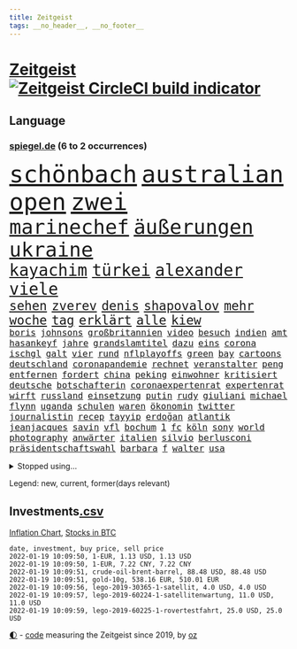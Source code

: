 ```yaml
---
title: Zeitgeist
tags: __no_header__, __no_footer__
---
```


# [Zeitgeist](https://oliz.io/zeitgeist/) [![Zeitgeist CircleCI build indicator](https://circleci.com/gh/ooz/zeitgeist.svg?style=shield)](https://circleci.com/gh/ooz/zeitgeist)

## Language

<h3><a href="https://www.spiegel.de" target="_blank">spiegel.de</a> (6 to 2 occurrences)</h3>
<p style="font-family:monospace">
<span style="font-size:32pt"><a href="news_links.html#schönbach" class="new">schönbach</a></span>
<span style="font-size:32pt"><a href="news_links.html#australian" class="current">australian</a></span>
<span style="font-size:32pt"><a href="news_links.html#open" class="current">open</a></span>
<span style="font-size:32pt"><a href="news_links.html#zwei" class="current">zwei</a></span>
<br>
<span style="font-size:27pt"><a href="news_links.html#marinechef" class="new">marinechef</a></span>
<span style="font-size:27pt"><a href="news_links.html#äußerungen" class="current">äußerungen</a></span>
<span style="font-size:27pt"><a href="news_links.html#ukraine" class="current">ukraine</a></span>
<br>
<span style="font-size:22pt"><a href="news_links.html#kayachim" class="new">kayachim</a></span>
<span style="font-size:22pt"><a href="news_links.html#türkei" class="current">türkei</a></span>
<span style="font-size:22pt"><a href="news_links.html#alexander" class="current">alexander</a></span>
<span style="font-size:22pt"><a href="news_links.html#viele" class="current">viele</a></span>
<br>
<span style="font-size:17pt"><a href="news_links.html#sehen" class="current">sehen</a></span>
<span style="font-size:17pt"><a href="news_links.html#zverev" class="current">zverev</a></span>
<span style="font-size:17pt"><a href="news_links.html#denis" class="current">denis</a></span>
<span style="font-size:17pt"><a href="news_links.html#shapovalov" class="new">shapovalov</a></span>
<span style="font-size:17pt"><a href="news_links.html#mehr" class="current">mehr</a></span>
<span style="font-size:17pt"><a href="news_links.html#woche" class="current">woche</a></span>
<span style="font-size:17pt"><a href="news_links.html#tag" class="current">tag</a></span>
<span style="font-size:17pt"><a href="news_links.html#erklärt" class="current">erklärt</a></span>
<span style="font-size:17pt"><a href="news_links.html#alle" class="current">alle</a></span>
<span style="font-size:17pt"><a href="news_links.html#kiew" class="current">kiew</a></span>
<br>
<span style="font-size:12pt"><a href="news_links.html#boris" class="current">boris</a></span>
<span style="font-size:12pt"><a href="news_links.html#johnsons" class="current">johnsons</a></span>
<span style="font-size:12pt"><a href="news_links.html#großbritannien" class="current">großbritannien</a></span>
<span style="font-size:12pt"><a href="news_links.html#video" class="current">video</a></span>
<span style="font-size:12pt"><a href="news_links.html#besuch" class="current">besuch</a></span>
<span style="font-size:12pt"><a href="news_links.html#indien" class="current">indien</a></span>
<span style="font-size:12pt"><a href="news_links.html#amt" class="current">amt</a></span>
<span style="font-size:12pt"><a href="news_links.html#hasankeyf" class="new">hasankeyf</a></span>
<span style="font-size:12pt"><a href="news_links.html#jahre" class="current">jahre</a></span>
<span style="font-size:12pt"><a href="news_links.html#grandslamtitel" class="current">grandslamtitel</a></span>
<span style="font-size:12pt"><a href="news_links.html#dazu" class="current">dazu</a></span>
<span style="font-size:12pt"><a href="news_links.html#eins" class="current">eins</a></span>
<span style="font-size:12pt"><a href="news_links.html#corona" class="current">corona</a></span>
<span style="font-size:12pt"><a href="news_links.html#ischgl" class="current">ischgl</a></span>
<span style="font-size:12pt"><a href="news_links.html#galt" class="current">galt</a></span>
<span style="font-size:12pt"><a href="news_links.html#vier" class="current">vier</a></span>
<span style="font-size:12pt"><a href="news_links.html#rund" class="current">rund</a></span>
<span style="font-size:12pt"><a href="news_links.html#nflplayoffs" class="new">nflplayoffs</a></span>
<span style="font-size:12pt"><a href="news_links.html#green" class="current">green</a></span>
<span style="font-size:12pt"><a href="news_links.html#bay" class="current">bay</a></span>
<span style="font-size:12pt"><a href="news_links.html#cartoons" class="current">cartoons</a></span>
<span style="font-size:12pt"><a href="news_links.html#deutschland" class="current">deutschland</a></span>
<span style="font-size:12pt"><a href="news_links.html#coronapandemie" class="current">coronapandemie</a></span>
<span style="font-size:12pt"><a href="news_links.html#rechnet" class="current">rechnet</a></span>
<span style="font-size:12pt"><a href="news_links.html#veranstalter" class="current">veranstalter</a></span>
<span style="font-size:12pt"><a href="news_links.html#peng" class="current">peng</a></span>
<span style="font-size:12pt"><a href="news_links.html#entfernen" class="current">entfernen</a></span>
<span style="font-size:12pt"><a href="news_links.html#fordert" class="current">fordert</a></span>
<span style="font-size:12pt"><a href="news_links.html#china" class="current">china</a></span>
<span style="font-size:12pt"><a href="news_links.html#peking" class="current">peking</a></span>
<span style="font-size:12pt"><a href="news_links.html#einwohner" class="current">einwohner</a></span>
<span style="font-size:12pt"><a href="news_links.html#kritisiert" class="current">kritisiert</a></span>
<span style="font-size:12pt"><a href="news_links.html#deutsche" class="current">deutsche</a></span>
<span style="font-size:12pt"><a href="news_links.html#botschafterin" class="new">botschafterin</a></span>
<span style="font-size:12pt"><a href="news_links.html#coronaexpertenrat" class="current">coronaexpertenrat</a></span>
<span style="font-size:12pt"><a href="news_links.html#expertenrat" class="current">expertenrat</a></span>
<span style="font-size:12pt"><a href="news_links.html#wirft" class="current">wirft</a></span>
<span style="font-size:12pt"><a href="news_links.html#russland" class="current">russland</a></span>
<span style="font-size:12pt"><a href="news_links.html#einsetzung" class="new">einsetzung</a></span>
<span style="font-size:12pt"><a href="news_links.html#putin" class="current">putin</a></span>
<span style="font-size:12pt"><a href="news_links.html#rudy" class="new">rudy</a></span>
<span style="font-size:12pt"><a href="news_links.html#giuliani" class="new">giuliani</a></span>
<span style="font-size:12pt"><a href="news_links.html#michael" class="current">michael</a></span>
<span style="font-size:12pt"><a href="news_links.html#flynn" class="new">flynn</a></span>
<span style="font-size:12pt"><a href="news_links.html#uganda" class="current">uganda</a></span>
<span style="font-size:12pt"><a href="news_links.html#schulen" class="current">schulen</a></span>
<span style="font-size:12pt"><a href="news_links.html#waren" class="current">waren</a></span>
<span style="font-size:12pt"><a href="news_links.html#ökonomin" class="current">ökonomin</a></span>
<span style="font-size:12pt"><a href="news_links.html#twitter" class="current">twitter</a></span>
<span style="font-size:12pt"><a href="news_links.html#journalistin" class="current">journalistin</a></span>
<span style="font-size:12pt"><a href="news_links.html#recep" class="current">recep</a></span>
<span style="font-size:12pt"><a href="news_links.html#tayyip" class="current">tayyip</a></span>
<span style="font-size:12pt"><a href="news_links.html#erdoğan" class="current">erdoğan</a></span>
<span style="font-size:12pt"><a href="news_links.html#atlantik" class="current">atlantik</a></span>
<span style="font-size:12pt"><a href="news_links.html#jeanjacques" class="new">jeanjacques</a></span>
<span style="font-size:12pt"><a href="news_links.html#savin" class="new">savin</a></span>
<span style="font-size:12pt"><a href="news_links.html#vfl" class="current">vfl</a></span>
<span style="font-size:12pt"><a href="news_links.html#bochum" class="current">bochum</a></span>
<span style="font-size:12pt"><a href="news_links.html#1" class="current">1</a></span>
<span style="font-size:12pt"><a href="news_links.html#fc" class="current">fc</a></span>
<span style="font-size:12pt"><a href="news_links.html#köln" class="current">köln</a></span>
<span style="font-size:12pt"><a href="news_links.html#sony" class="current">sony</a></span>
<span style="font-size:12pt"><a href="news_links.html#world" class="current">world</a></span>
<span style="font-size:12pt"><a href="news_links.html#photography" class="new">photography</a></span>
<span style="font-size:12pt"><a href="news_links.html#anwärter" class="new">anwärter</a></span>
<span style="font-size:12pt"><a href="news_links.html#italien" class="current">italien</a></span>
<span style="font-size:12pt"><a href="news_links.html#silvio" class="new">silvio</a></span>
<span style="font-size:12pt"><a href="news_links.html#berlusconi" class="new">berlusconi</a></span>
<span style="font-size:12pt"><a href="news_links.html#präsidentschaftswahl" class="current">präsidentschaftswahl</a></span>
<span style="font-size:12pt"><a href="news_links.html#barbara" class="new">barbara</a></span>
<span style="font-size:12pt"><a href="news_links.html#f" class="current">f</a></span>
<span style="font-size:12pt"><a href="news_links.html#walter" class="current">walter</a></span>
<span style="font-size:12pt"><a href="news_links.html#usa" class="current">usa</a></span>
</p>
<details>
<summary>Stopped using...</summary>
<p class="former" style="font-size:12pt">
historiker(459) lisa(459) suchte(459) masken(458) regisseurin(458) unmöglich(458) 2015(457) angespannt(457) aufnehmen(457) giffey(457) nominierung(457) reform(457) rest(457) vergewaltigung(457) and(456) ehemann(456) golf(456) ifoinstitut(456) kita(456) kriminellen(456) moderna(456) wolfsburg(456) äußern(456) besiegt(455) coronaschnelltests(455) doku(455) kassiert(455) maßnahme(455) sv(455) welle(455) wirkte(455) xi(455) abstimmen(454) abstimmung(454) argumente(454) dfb(454) ideen(454) quartal(454) rb(454) reul(454) richterin(454) spanier(454) arbeitete(453) büros(453) eugh(453) fabrik(453) fühlen(453) gewerkschaft(453) insekten(453) katze(453) laden(453) maximal(453) misshandelt(453) passieren(453) spiels(453) strengere(453) tobt(453) unterzeichnet(453) zurückkehren(453) blockieren(452) entstehen(452) fahrt(452) feier(452) herrscher(452) mars(452) reichte(452) versäumnisse(452) vorfall(452) zurückgetreten(452) überwinden(452) ausbreitung(451) befinden(451) beispielen(451) bloß(451) bulgarien(451) florida(451) gebaut(451) kraftvoll(451) literatur(451) lothar(451) medikamente(451) paul(451) scheidet(451) schwerer(451) solidarität(451) weitet(451) wieler(451) zufrieden(451) 44(450) 65(450) 79(450) andrea(450) annegret(450) d(450) freigestellt(450) gesprengt(450) krampkarrenbauer(450) mutmaßlich(450) niveau(450) rassistischer(450) rechtsextremismus(450) richtung(450) stich(450) suspendiert(450) ulm(450) verhängen(450) wohnen(450) zoll(450) zählen(450) aufruf(449) big(449) bodo(449) entlassung(449) gastgeber(449) gelsenkirchen(449) gesunde(449) grundlage(449) investieren(449) kurzem(449) mengen(449) märchen(449) nahezu(449) verdiente(449) wirkung(449) zusätzlich(449) bundesligavorschau(448) diplomaten(448) juni(448) kurzarbeit(448) rassistische(448) rechtsextremen(448) spieltag(448) veranstaltungen(448) vertrauen(448) zuge(448) einigung(447) gebe(447) hamilton(447) lewis(447) oppositionelle(447) rassistischen(447) sichern(447) tschechien(447) verstappen(447) wand(447) wechseln(447) übergeben(447) 96(446) bewährungsstrafe(446) favoriten(446) gespalten(446) inszeniert(446) landesregierung(446) lebte(446) nahen(446) pressestimmen(446) riesige(446) sinn(446) türkischen(446) widerspruch(446) anbieter(445) anschuldigungen(445) brinkhaus(445) fuhr(445) polens(445) ralph(445) swetlana(445) wurzeln(445) abgebrochen(444) armut(444) diego(444) e(444) erneuten(444) george(444) meinungsfreiheit(444) see(444) wofür(444) biontech(443) fortgesetzt(443) kollaps(443) mauer(443) minderjährige(443) produzieren(443) verschärfung(443) zimmer(443) band(442) bundesstaat(442) festgestellt(442) herr(442) konzentrieren(442) nordsee(442) petra(442) richtet(442) unterzahl(442) verbreiten(442) entscheidenden(441) freilassung(441) unterstützer(441) wochenüberblick(441) ökonom(441) erschöpft(440) getrennt(440) jüngere(440) mick(440) pipeline(440) ausgeliefert(439) bezahlen(439) dämpfer(439) freunde(439) auftritte(438) deals(438) duisburg(438) gemeinsame(438) umweltschützer(438) aufschwung(437) berüchtigten(437) billie(437) eilish(437) jimmy(437) nachweis(437) pflanzen(437) uefa(437) überholt(437) 25jährigen(436) beschränkungen(436) platzen(436) porsche(436) presse(436) william(436) attentäter(435) aufgenommen(435) auskunft(435) drängen(435) durchs(435) erfüllt(435) ergibt(435) rivale(435) song(435) verläufen(435) arabische(434) aufhalten(434) belegt(434) indirekt(434) limit(434) quer(434) rkichef(434) unbekannt(434) zugelassenen(434) ökonomen(433) beteiligen(432) probe(432) usdollar(432) emails(431) pkw(431) richard(431) bangkok(430) gang(430) hadert(430) immunität(430) sachsens(430) spenden(430) wiederholen(430) apps(429) auflagen(429) landesweit(429) analysiert(428) architekt(428) bäume(428) gefällt(428) klöckner(428) landwirtschaft(428) premierministers(428) arminia(427) betrifft(427) enorme(427) hessischen(427) kandidieren(427) präsidentenwahl(427) ähnliche(427) fortuna(426) jeff(426) wütende(425) bester(424) labor(423) lachen(423) sergio(423) kracht(422) kassieren(421) moschee(420) regierungserklärung(420) wirbel(420) nieder(418) angeboten(417) ämter(417) erwarteten(416) 2010(414) reportage(414) trauma(414) klees(413) staatshilfen(413) vizekanzler(413) kandidatur(412) geflohen(410) gegenmaßnahmen(409) dorf(407) erfolgreichen(407) einleiten(406) tanzen(406) ermordete(405) diesjährigen(404) erhebliche(404) veränderungen(404) massaker(403) pentagon(403) beworben(402) schweine(401) atomabkommen(400) impfdosen(400) weitreichende(400) einblicke(399) nebenwirkungen(399) lockern(398) zweck(397) weltmeisterschaft(396) eautos(394) rolf(394) empfänger(393) gesetzlichen(393) daheim(392) gesichter(392) tolle(392) hitler(391) last(391) vakzinen(390) jessica(388) dominik(385) wmtitel(385) berühmtesten(382) krawalle(382) erben(380) schärfer(374) spannung(373) chrupalla(372) würzburg(372) londons(371) überwiegend(368) arzneimittelbehörde(367) betrag(367) prominenten(360) enthält(359) schlaf(357) jagt(354) urlaubsinsel(353) eingehen(349) gewinne(347) währung(347) unterscheidet(339) fotografiert(338) westliche(338) triumphierte(336) bekannter(333) expräsidenten(325) kannte(318) börsengang(317) chile(317) rückgang(317) bein(316) josef(315) demnächst(313) hilferuf(308) steuerhinterziehung(298) ruin(296) happy(295) alben(290) erschoss(283) bälle(282) nagelsmann(281) sophia(274) ausrichten(273) vehement(270) käse(268) unis(264) verlag(264) westlichen(263) erdoğans(262) rückzahlung(259) neuerdings(258) ulrike(257) pyrotechnik(255) nötigen(254) weltgrößten(254) gnabry(253) interessen(253) serge(253) eile(250) finanziert(250) bewiesen(249) japanischen(243) etlichen(240) ausgehen(238) begraben(237) potsdamer(237) regierungskoalition(236) badewanne(235) grünes(235) lediglich(235) stolpert(235) konzernen(234) oktoberfest(234) gestanden(231) vertrieben(228) impfquoten(226) chips(223) kriegsende(220) 1990(219) basteln(219) parlamentswahlen(218) antisemitische(217) deutschkolumne(217) erholen(217) gefilmt(217) verursachen(217) lebend(216) riesiger(216) antisemitischer(215) millionenstadt(214) my(213) kontinent(212) lokführer(212) verschwörungsmythen(209) atomkraftwerk(207) bürgern(207) naftali(206) agüero(205) geflüchtet(205) gewohnheiten(205) fassung(204) fox(204) gezeichnet(204) verständigung(203) center(202) terroranschlägen(201) publikumsliebling(200) bergab(199) umfassende(199) arte(198) flüchtet(198) heiß(198) rereportage(198) treibstoff(198) geschwister(197) höherer(197) hessische(196) unterbinden(195) befeuert(194) fangquoten(194) tickets(194) ersteigern(193) kleidung(193) raste(193) schutzsuchenden(192) zerstörte(192) sardinien(191) virologin(191) liebt(190) aufgegangen(189) urteilte(188) bang(187) peters(187) tornado(186) dauerhafte(185) antisemitisch(183) 88(182) eingriff(182) verwandten(182) aufgebaut(181) demenz(181) naturkatastrophen(180) handlungsbedarf(179) bekennt(178) bundesanwaltschaft(178) rechtens(178) thomalla(178) zwingen(178) komponist(177) lehrergewerkschaft(177) chefs(176) verunsichert(176) spdfraktion(175) spezies(174) afrikanischer(173) chaotischen(173) haie(173) vorfreude(173) warte(173) eingefahren(172) knackt(172) verurteilung(171) zweijähriger(171) wesentliche(170) insbesondere(168) intendant(168) erobert(167) tanklaster(167) tibet(166) unbehelligt(166) zauber(165) zögert(165) passend(164) brinkmann(163) förderprogramm(162) hanau(162) versehen(162) astronomie(161) bewerbung(161) eingeklemmt(161) erzieherinnen(161) selbstkritisch(161) gewürdigt(160) verleger(160) jagen(159) mittels(159) restriktionen(158) bär(157) füße(157) statistischem(155) traten(155) bundesbank(154) schwimmt(154) vertragsverlängerung(153) vertretung(153) aspekte(152) jinping(151) missbrauchsvorwürfe(151) nicole(151) bauprojekte(150) bundesbankchef(150) gesundheitsgefahr(150) verbraucherzentrale(150) 31jähriger(149) iocpräsident(148) beck(147) bemerkbar(147) gibt's(147) siebzigerjahren(147) sirenen(147) afdchef(146) haas(146) verschwundene(146) simulieren(145) popkultur(144) stonehenge(144) gestern(143) kameras(143) 20000(141) abwesenheit(141) fahrerinnen(141) hartnäckig(141) verhängten(141) ersetzt(140) schuhe(140) tiergarten(139) bahnstrecke(138) carrie(138) geldscheinen(138) südsudan(138) waffengewalt(138) war's(138) erkrankte(137) siegfried(137) 15jährigen(136) anlage(136) langweilig(136) verteuern(136) lieferprobleme(135) iphones(134) neugeborenen(134) angelegte(133) fossiler(133) paket(132) ussenat(132) achtet(131) rückgabe(131) vorhang(130) börsen(129) kommune(129) polizeiwache(129) teslagigafactory(128) jae(127) lina(127) steil(127) geleistet(126) niedergang(126) rennes(125) fahndung(123) kritischen(123) verwechselt(123) ingenieur(122) nicholas(118) tsg(118) zelten(118) lateinamerika(117) mccartney(117) niedergeschlagen(117) wirbelsturm(117) fehleinschätzung(116) lose(116) prägenden(115) bayerntrainer(114) fernbleiben(113) größeres(113) arbeitgeberpräsident(112) bankräuber(112) dulger(112) 2gkonzept(111) coronainfektionszahlen(111) fehlender(111) foodwatch(111) samar(111) sima(111) bereut(110) pfizer(110) rekordhöhe(110) bienen(109) bürgerkriegs(109) koalitionsvertrag(109) mieterbund(109) zuständigen(109) aachener(108) erstickte(108) saudischen(108) überfallen(108) abgehalten(107) fressen(107) helllichten(107) tiger(107) friedlich(106) hierzulande(106) pflegekraft(106) rotgrünroten(106) stillstand(106) milizen(104) bundessozialgericht(103) elektrisch(103) gruß(103) hermann(103) ordnete(103) wiegelt(103) bitcoins(102) impfnachweise(102) verkehrspolitik(102) zürich(102) bali(101) befragt(100) zurückgemeldet(100) überforderung(100) bundestagsdebatte(99) unoklimakonferenz(99) verpflichtend(99) tripolis(98) hell(97) polizeigewalt(97) 15000(96) bedauert(96) geheim(96) kapitänin(96) glas(95) googles(95) harren(95) pflichten(95) redet(95) rhetorik(95) xavier(95) darstellen(94) gasversorger(94) jacqueline(94) spiegelinterview(94) blutiger(93) empfing(93) exbürgermeister(93) staatssekretär(93) vulkanausbrüche(93) batman(92) handlungen(92) klimakonferenz(92) morgan(92) mutmaßliches(92) finanzmarkt(91) moderatoren(91) regierende(91) ruhestand(91) skisaison(91) spiegelspitzengespräch(91) abrupt(90) aufmarsch(90) dringenden(90) geltenden(90) genesung(90) kanareninsel(90) mischen(90) mittelstürmer(90) verordnet(90) afdwähler(89) briefe(89) gehofft(89) menschenrechten(89) millionär(89) sanierung(89) erschießen(88) inhaftierte(88) managerin(88) parteivorsitz(88) stichen(88) vizechef(88) zurückzahlen(88) bergbau(87) diskurs(87) giftige(87) hautfarbe(87) hinterzogen(87) meinhof(87) beruflich(86) follower(86) schuldenobergrenze(86) spdmann(86) treibhausgasemissionen(86) vornehmen(86) 112(85) coronavakzinen(85) erleben(85) fluglinie(85) presseschau(85) umkehren(85) vernimmt(85) versuchs(85) dreier(84) geliehen(84) ifogeschäftsklima(84) spielfeld(84) unterhaus(84) vorsitz(84) füßen(83) sonde(83) waage(83) whochef(83) üble(83) adam(82) chauvin(82) derek(82) expolizist(82) gasmarkt(82) grenzschutz(82) knappheit(82) zweifachen(82) havarie(81) ifoinstituts(81) küstenort(81) quoten(81) aromen(80) borchardt(80) sssiggi(80) vielversprechendsten(80) außenpolitiker(79) brandgefährlich(79) einschätzungen(79) emir(79) feuerfontänen(79) lieferproblemen(79) reformpläne(79) stabilen(79) undercoverpolizist(79) finne(78) gil(78) kalkül(78) michaelis(78) ofarim(78) schwärmen(78) uskongress(78) veröffentlichtes(78) arbeitskräfte(77) berufseinstieg(77) ema(77) fußballstars(77) herzmuskelentzündungen(77) north(77) schmuggel(77) swiss(77) wenigstens(77) betrunken(76) fraktionsvorsitzenden(76) gaslieferungen(76) herauskam(76) mächtig(76) schwangerschaftsabbrüchen(76) torrekord(76) vorlage(76) auszahlt(75) finnischen(75) halbwegs(75) herunter(75) kredite(75) rewe(75) schotte(75) stärkster(75) todesfällen(75) beantwortet(74) generalsekretäre(74) ragten(74) vera(74) vorentscheidung(74) geheimdienste(73) gerücht(73) hollywoods(73) prestigeprojekt(73) routen(73) vergibt(73) verrohung(73) winkt(73) 260(72) beerdigt(72) coronawinter(72) danger(72) hungertod(72) impfzertifikat(72) radioaktiv(72) reizgas(72) reynolds(72) untersuchte(72) hündin(71) innenministers(71) notarztwagen(71) rettungswagen(71) rotgelbgrün(71) cduvorsitz(70) graffiti(70) karrierecoachin(70) massen(70) stießen(70) testrunde(70) umbauen(70) christliche(69) kulinarisches(69) parks(69) zahlungsausfall(69) afdlandtagsabgeordneter(68) gefährlichsten(68) lkabeamter(68) oppositionsführer(68) passive(68) raubkunst(68) spielerinnen(68) verteilen(68) afdabgeordnete(67) ehegattensplittings(67) hector(67) kyffhäuserkreis(67) magazin(67) notenbanker(67) passagierflugzeug(67) saisonfinale(67) verschenkt(67) irische(66) mitgliederentscheid(66) verfolgten(66) afdpolitiker(65) engere(65) hitlergruß(65) kampfjets(65) naheliegende(65) schuldenbremse(65) coronapatienten(64) frauenfeindlich(64) gesprächsrunde(64) liverpoolcoach(64) reichelt(64) wg(64) winzern(64) begleichen(63) kernkraftwerk(63) nervennahrung(63) schick(63) süße(63) vorschau(63) weichen(63) zapfenstreich(63) zeitschrift(63) 2100(62) aneinandergeraten(62) bäumen(62) dichtete(62) ebnen(62) sofern(62) sofortiger(62) wirtschaftsforscher(62) überschaubar(62) angeklagtem(61) interessenten(61) irritierend(61) kurznachricht(61) lampedusa(61) massengräber(61) schlägerei(61) sprengkraft(61) schleifen(60) südpolarmeer(60) krug(59) offizielles(59) oldie(59) spezielles(59) verletze(59) versteigern(59) 2031(58) blinde(58) klopapier(58) schrittweise(58) unerwünschten(58) dfl(57) leistungssport(57) manchin(57) oscargewinner(57) spielfilm(57) staatskasse(57) swr(57) verschärften(57) weihnachtsgeschenke(57) weinen(57) aschewolken(56) aufregende(56) idioten(56) jahrzehnts(56) marschiert(56) niedrigen(56) schmücken(56) sternen(56) wissenschaftsprojekte(56) zweijährige(56) enthielt(55) gewechselt(55) heiklen(55) kampfdrohne(55) porträtiert(55) anweisungen(54) bayernstar(54) beseitigt(54) blutige(54) case(54) eindringlichen(54) einzuwirken(54) harrison(54) lehre(54) ray(54) sterilisieren(54) abschottung(53) benin(53) geldpolitik(53) preist(53) umfangreichen(53) bosnien(52) brüsseler(52) dodik(52) kritikern(52) kölns(52) lobte(52) milorad(52) stromtankstellen(52) tsv(52) abeba(51) addis(51) ampelpläne(51) fraktionsvorsitzende(51) lavaströme(51) minnesota(51) modernaimpfstoff(51) reddit(51) äthiopische(51) bauwerke(50) coronamedikament(50) merseburg(50) ausnahmsweise(49) fleck(49) gratulierte(49) shows(49) spurs(49) stadtpark(49) verschwörungstheorien(49) erheblichen(48) festessen(48) raubtieren(48) shooter(48) vernunft(48) willy(48) bundländertreffen(47) extremistischen(47) innen(47) dichter(46) index(46) leistet(46) moon(46) pantanal(46) airlines(45) jaguars(45) künftiger(45) little(45) mitgliederbefragung(45) satten(45) weltbesten(45) dutzenden(44) empfindliche(44) finanzexperte(44) gaus(44) persischen(44) wellbrock(44) wiesbaden(44) 2028(43) pandemiemanagement(43) regelrecht(43) rigiden(43) sören(43) überragte(43) übersterblichkeit(43) bundeshaushalt(42) fachmagazin(42) überraschten(42) batic(41) bewilligt(41) geliebte(41) getraut(41) laura(41) leitmayr(41) exchef(40) fsb(40) kabinen(40) schmutzler(40) somit(40) ablehnen(39) neunte(39) vorgesetzte(39) absetzung(38) ausgebuht(38) formel1saison(38) installieren(38) sträubt(38) transporters(38) ally(37) fataler(37) gerührt(37) künstlers(37) luis(37) pally(37) verabschiedete(37) vertrauliche(37) wolfsburger(37) diwforscher(36) drängten(36) einflussreiche(36) eisiger(36) fahrlässigkeit(36) kapern(36) onlineshopping(36) waffenruhe(36) aufzuspüren(35) dänische(35) gräueltaten(35) luftfahrtunternehmen(35) otto(35) verwüstung(35) dieselben(34) herbe(34) reglement(34) stellvertretenden(34) verschiebung(34) verunsicherung(34) weihnachtsmärkte(34) feierten(33) finnland(33) halte(33) schausteller(33) spektrum(33) verschärfungen(33) zertifikate(33) a380(32) abtrünnige(32) charts(32) energieträger(32) freispruch(32) gattin(32) komplettes(32) kongresses(32) zufall(32) menschenrechtslage(31) nfts(31) verunsichern(31) vietnam(31) women's(31) 1980(30) continental(30) effektiver(30) gaming(30) pessimistisch(29) pisten(29) spiegelklimabericht(29) staatskassen(29) christmas(28) laxen(28) reptilien(28) unterlagen(28) winzer(28) zweitligatopspiel(28) epsteinvertraute(27) glinde(27) kürt(27) rabatten(27) virusvariante(27) 122(26) advent(26) chefcoach(26) coronavariante(26) einreisekontrollen(26) exklusive(26) festivals(26) frieren(26) goldener(26) klaws(26) strikte(26) universitätsklinikum(26) werbeversprechen(26) windbeutel(26) american(25) coronamanagement(25) fotografierte(25) strukturwandel(25) unsichtbaren(25) kritischer(24) lasse(24) maßgeblich(24) messis(24) morddrohungen(24) natürlich(24) schulbetrieb(24) spüre(24) zweifelt(24) 80000(23) angewendet(23) champagneralternativen(23) familienstreit(23) glorreichen(23) judith(23) studierendenwerk(23) coronamutante(22) überführt(22) jack(21) passagieren(21) personalien(21) psychotherapeut(21) rechtskräftig(21) sandra(21) steuerzahler(21) superlative(21) verstörende(21) behandlungsfehler(20) driver(20) erprobt(20) gigafactory(20) großveranstaltungen(20) klärte(20) moralisch(20) revolutionär(20) stimmungstest(20) woods(20) abzusagen(19) coronabeschlüsse(19) erobern(19) ezb(19) rückversicherer(19) überlebten(19) 54jähriger(18) auftragsmord(18) beschlussvorlage(18) buchung(18) coronafachleute(18) habecks(18) herstellen(18) marcus(18) weihnachtsmann(18) ampelkreuzung(17) friederike(17) nordrheinwestfalens(17) porschefahrer(17) seifert(17) student(17) textnachrichten(17) 67(16) füllt(16) geschäften(16) portemonnaie(16) tarifverdienste(16) fehlschuss(15) fähigkeit(15) keilt(15) passwörter(15) preissteigerungen(15) schmuggeln(15) vollzogen(15) überschüssiges(15) banküberfall(14) beratungsfirma(14) dortmunds(14) drive(14) fackelaufmarsch(14) krebsdiagnose(14) kremlchef(14) köpping(14) mediatheken(14) möbel(14) ebike(13) herbstmeister(13) identische(13) oscars(13) striktere(13) verhaltenskodex(13) 1860(12) amtsantritt(12) dominanten(12) lotterie(12) meyer(12) mölders(12) sascha(12) token(12) zitat(12) beschränken(11) erschwert(11) kohlenmonoxid(11) ostbeauftragter(11) peanuts(11) rettungsanker(11) schickte(11) schulschließung(11) stroms(11)
</p>
</details>
<p>Legend: <span class="new">new</span>, <span class="current">current</span>, <span class="former">former(days relevant)</span></p>

## Investments[.csv](investments.csv)

[Inflation Chart](https://inflationchart.com),
[Stocks in BTC](https://stonksinbtc.xyz/)

```
date, investment, buy price, sell price
2022-01-19 10:09:50, 1-EUR, 1.13 USD, 1.13 USD
2022-01-19 10:09:50, 1-EUR, 7.22 CNY, 7.22 CNY
2022-01-19 10:09:51, crude-oil-brent-barrel, 88.48 USD, 88.48 USD
2022-01-19 10:09:51, gold-10g, 538.16 EUR, 510.01 EUR
2022-01-19 10:09:56, lego-2019-30365-1-satellit, 4.0 USD, 4.0 USD
2022-01-19 10:09:57, lego-2019-60224-1-satellitenwartung, 11.0 USD, 11.0 USD
2022-01-19 10:09:59, lego-2019-60225-1-rovertestfahrt, 25.0 USD, 25.0 USD
```

<footer>
<a href="javascript:toggleTheme()" class="nav">🌓</a>
- <a href="https://github.com/ooz/zeitgeist">code</a> measuring the Zeitgeist since 2019, by <a href="https://oliz.io">oz</a>
</footer>
